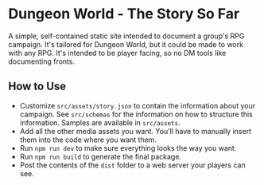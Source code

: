 # Dungeon World - The Story So Far

A simple, self-contained static site intended to document a group's RPG campaign. It's tailored for Dungeon World, but it could be made to work with any RPG. It's intended to be player facing, so no DM tools like documenting fronts.

## How to Use

-   Customize `src/assets/story.json` to contain the information about your campaign. See `src/schemas` for the information on how to structure this information. Samples are available in `src/assets`.
-   Add all the other media assets you want. You'll have to manually insert them into the code where you want them.
-   Run `npm run dev` to make sure everything looks the way you want.
-   Run `npm run build` to generate the final package.
-   Post the contents of the `dist` folder to a web server your players can see.
